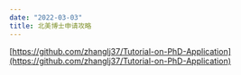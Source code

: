 ```yaml
---
date: "2022-03-03"
title: 北美博士申请攻略
---
```


[https://github.com/zhanglj37/Tutorial-on-PhD-Application](https://github.com/zhanglj37/Tutorial-on-PhD-Application)
